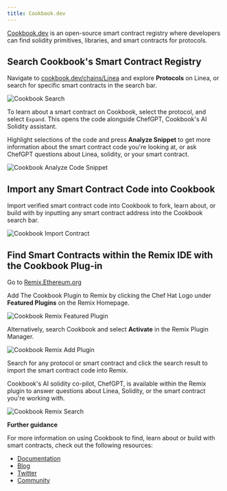 ```yaml
---
title: Cookbook.dev
---
```


[Cookbook.dev](https://www.cookbook.dev/?utm=lineadocs) is an open-source smart contract registry where developers can find solidity primitives, libraries, and smart contracts for protocols.


## Search Cookbook's Smart Contract Registry

Navigate to [cookbook.dev/chains/Linea](https://www.cookbook.dev/chains/Linea?utm=lineadocs) and explore **Protocols** on Linea, or search for specific smart contracts in the search bar. 

<div class="center-container">
  <div class="img-large">
    <img
      src="/img/article_images/Build_on_Linea/Quickstart/Deploy_a_smart_contract/Cookbook/Linea_deploy_smart_contract_Cookbook_1.png"
      alt="Cookbook Search"
    />
  </div>
</div>

To learn about a smart contract on Cookbook, select the protocol, and select `Expand`. This opens the code alongside ChefGPT, Cookbook's AI Solidity assistant. 

Highlight selections of the code and press **Analyze Snippet** to get more information about the smart contract code you're looking at, or ask ChefGPT questions about Linea, solidity, or your smart contract.

<div class="center-container">
  <div class="img-large">
    <img
      src="/img/article_images/Build_on_Linea/Quickstart/Deploy_a_smart_contract/Cookbook/Linea_deploy_smart_contract_Cookbook_2.png"
      alt="Cookbook Analyze Code Snippet"
    />
  </div>
</div>

## Import any Smart Contract Code into Cookbook

Import verified smart contract code into Cookbook to fork, learn about, or build with by inputting any smart contract address into the Cookbook search bar.  

<div class="center-container">
  <div class="img-large">
    <img
      src="/img/article_images/Build_on_Linea/Quickstart/Deploy_a_smart_contract/Cookbook/Linea_deploy_smart_contract_Cookbook_3.png"
      alt="Cookbook Import Contract"
    />
  </div>
</div>

## Find Smart Contracts within the Remix IDE with the Cookbook Plug-in
Go to [Remix.Ethereum.org](https://remix.ethereum.org/#activate=cookbookdev)

Add The Cookbook Plugin to Remix by clicking the Chef Hat Logo under **Featured Plugins** on the Remix Homepage.

<div class="center-container">
  <div class="img-medium">
      <img
      src="/img/article_images/Build_on_Linea/Quickstart/Deploy_a_smart_contract/Cookbook/Linea_deploy_smart_contract_Cookbook_8.png"
      alt="Cookbook Remix Featured Plugin"
    />
  </div>
</div>

Alternatively, search Cookbook and select **Activate** in the Remix Plugin Manager. 

<div class="center-container">
  <div class="img-small">
      <img
      src="/img/article_images/Build_on_Linea/Quickstart/Deploy_a_smart_contract/Cookbook/Linea_deploy_smart_contract_Cookbook_9.png"
      alt="Cookbook Remix Add Plugin"
    />
  </div>
</div>

Search for any protocol or smart contract and click the search result to import the smart contract code into Remix.

Cookbook's AI solidity co-pilot, ChefGPT, is available within the Remix plugin to answer questions about Linea, Solidity, or the smart contract you're working with.

<div class="center-container">
  <div class="img-small">
      <img
      src="/img/article_images/Build_on_Linea/Quickstart/Deploy_a_smart_contract/Cookbook/Linea_deploy_smart_contract_Cookbook_10.png"
      alt="Cookbook Remix Search"
    />
  </div>
</div>

**Further guidance**

For more information on using Cookbook to find, learn about or build with smart contracts, check out the following resources:

- [Documentation](https://docs.cookbook.dev)
- [Blog](https://medium.com/@cookbookdev)
- [Twitter](https://twitter.com/cookbook_dev)
- [Community](https://discord.gg/cookbook)

